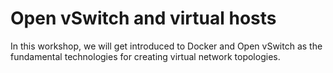 # Open vSwitch and virtual hosts

In this workshop, we will get introduced to Docker and Open vSwitch as the fundamental technologies for creating
virtual network topologies. 

